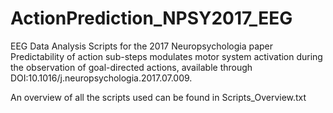 # ActionPrediction_NPSY2017_EEG

EEG Data Analysis Scripts for the 2017 Neuropsychologia paper Predictability of action sub-steps modulates motor system activation during the observation of goal-directed actions, available through DOI:10.1016/j.neuropsychologia.2017.07.009.

An overview of all the scripts used can be found in Scripts_Overview.txt
